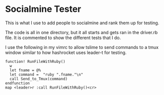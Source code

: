 # Socialmine Tester
This is what I use to add people to socialmine and rank them up for testing.

The code is all in one directory, but it all starts and gets ran in the driver.rb file. It is commented to show the different tests that I do.

I use the following in my vimrc to allow tslime to send commands to a tmux window similar
to how hashrocket uses leader-t for testing.

```vim
function! RunFileWithRuby()
  w
  let fname = @%
  let command =  "ruby ".fname."\n"
  call Send_to_Tmux(command)
endfunction
map <leader>r :call RunFileWithRuby()<cr>
```
